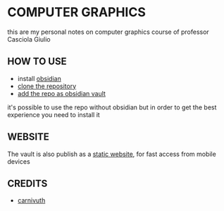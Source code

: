 # COMPUTER GRAPHICS

this are my personal notes on computer graphics course of professor Casciola Giulio

## HOW TO USE

- install [obsidian](https://obsidian.md/)
- [clone the repository](https://github.com/carnivuth/cpvision.git)
- [add the repo as obsidian vault](https://help.obsidian.md/Files+and+folders/Manage+vaults#Create+vault+from+an+existing+folder)

it's possible to use the repo without obsidian but in order to get the best experience you need to install it

## WEBSITE

The vault is also publish as a [static website](https://carnivuth.github.io/computer_graphics/), for fast access from mobile devices

## CREDITS

- [carnivuth](https://github.com/carnivuth)
